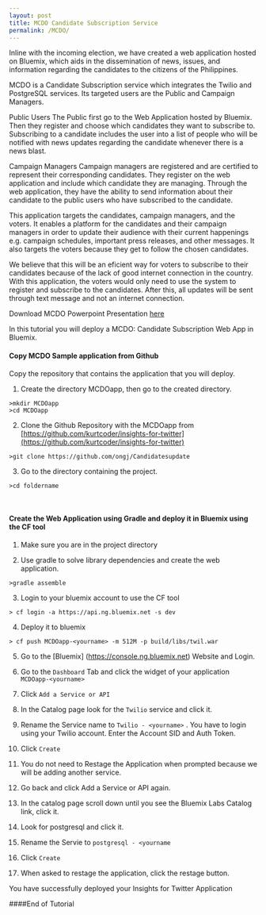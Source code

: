 ```yaml
---
layout: post
title: MCDO Candidate Subscription Service
permalink: /MCDO/
---
```


Inline with the incoming election, we have created a web application hosted on Bluemix, which aids in the dissemination of news, issues, and information regarding the candidates to the citizens of the Philippines.

MCDO is a Candidate Subscription service which integrates the Twilio and PostgreSQL services. Its targeted users are the Public and Campaign Managers.

Public Users
The Public first go to the Web Application hosted by Bluemix. Then they register and choose which candidates they want to subscribe to. Subscribing to a candidate includes the user into a list of people who will be notified with news updates regarding the candidate whenever there is a news blast.

Campaign Managers
Campaign managers are registered and are certified to represent their corresponding candidates. They register on the web application and include which candidate they are managing. Through the web application, they have the ability to send information about their candidate to the public users who have subscribed to the candidate.

This application targets the candidates, campaign managers, and the voters. It enables a platform for the candidates and their campaign managers in order to update their audience with their current happenings e.g. campaign schedules, important press releases, and other messages. It also targets the voters because they get to follow the chosen candidates.

We believe that this will be an eficient way for voters to subscribe to their candidates because of the lack of good internet connection in the country. With this application, the voters would only need to use the system to register and subscribe to the candidates. After this, all updates will be sent through text message and not an internet connection.

Download MCDO Powerpoint Presentation [here](https://github.com/kurtcoder/twitterinsightsresources/blob/master/Insights-For-Twitter-Ley.pptx?raw=true)



In this tutorial you will deploy a MCDO: Candidate Subscription Web App in Bluemix.


#### Copy MCDO Sample application from Github
Copy the repository that contains the application that you will deploy.

1. Create the directory MCDOapp, then go to the created directory.
```text		
>mkdir MCDOapp
>cd MCDOapp
```
2. Clone the Github Repository with the MCDOapp from [https://github.com/kurtcoder/insights-for-twitter](https://github.com/kurtcoder/insights-for-twitter)

```text		
>git clone https://github.com/ongj/Candidatesupdate
```
3. Go to the directory containing the project.

```text		
>cd foldername
```
<br>

#### Create the Web Application using Gradle and deploy it in Bluemix using the CF tool

1. Make sure you are in the project directory

2. Use gradle to solve library dependencies and create the web application.
```text		
>gradle assemble
```

3. Login to your bluemix account to use the CF tool

```text		
> cf login -a https://api.ng.bluemix.net -s dev
```

4. Deploy  it to bluemix

```text		
> cf push MCDOapp-<yourname> -m 512M -p build/libs/twil.war
```


5. Go to the [Bluemix] (https://console.ng.bluemix.net) Website and Login.

6. Go to the `Dashboard` Tab and click the widget of your application `MCDOapp-<yourname>`

7. Click `Add a Service or API`

8. In the Catalog page look for the `Twilio` service and click it.

9. Rename the Service name to `Twilio - <yourname>` . You have to login using your Twilio account. Enter the Account SID and Auth Token.

10. Click `Create`

11. You do not need to Restage the Application when prompted because we will be adding another service.
12. Go back and click Add a Service or API again. 
13. In the catalog page scroll down until you see the Bluemix Labs Catalog link, click it.
14. Look for postgresql and click it.
15. Rename the Servie to  `postgresql - <yourname`
16. Click `Create`
17. When asked to restage the application, click the restage button.

You have successfully deployed your Insights for Twitter Application

####End of Tutorial

